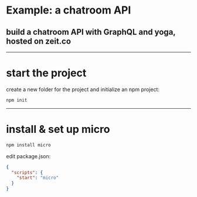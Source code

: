 # Example: a chatroom API

## build a chatroom API with GraphQL and yoga, hosted on zeit.co

---

# start the project

create a new folder for the project and initialize an npm project:

```bash
npm init
```

---

# install & set up micro

```bash
npm install micro
```

edit package.json:

```json
{
  "scripts": {
    "start": "micro"
  }
}
```
